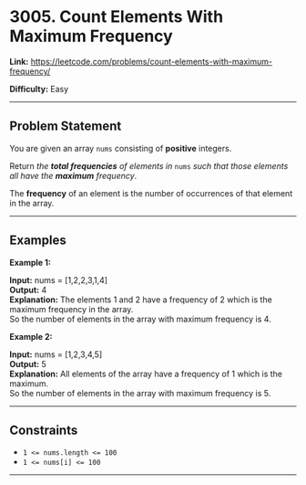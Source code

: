 # 3005. Count Elements With Maximum Frequency

**Link:** https://leetcode.com/problems/count-elements-with-maximum-frequency/

**Difficulty:** Easy

---

## Problem Statement

You are given an array `nums` consisting of **positive** integers.

Return _the **total frequencies** of elements in_ `nums` _such that those elements all have the **maximum** frequency_.

The **frequency** of an element is the number of occurrences of that element in the array.

---

## Examples

**Example 1:**

**Input:** nums = [1,2,2,3,1,4] \
**Output:** 4 \
**Explanation:** The elements 1 and 2 have a frequency of 2 which is the maximum frequency in the array. \
So the number of elements in the array with maximum frequency is 4.

**Example 2:**

**Input:** nums = [1,2,3,4,5] \
**Output:** 5 \
**Explanation:** All elements of the array have a frequency of 1 which is the maximum. \
So the number of elements in the array with maximum frequency is 5.

---

## Constraints

- `1 <= nums.length <= 100`
- `1 <= nums[i] <= 100`

---